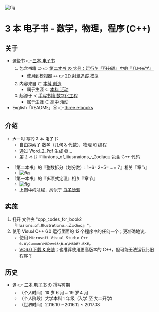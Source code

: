 <!-- ![fig](https://raw.githubusercontent.com/ChenZhu-Xie/3_books_with_cpp/master/img/book_3_cover.png "『第三本书』的『狭义相对论』相关『章节』") -->
![fig](https://gitee.com/ChenZhu-Xie/3_books_with_cpp/raw/master/img/book_3_cover.png "『第三本书』的『狭义相对论』相关『章节』")

# 3 本 电子书 - 数学，物理，程序 (C++)

## 关于
* 这些书 👉 [三本 电子书](https://gitee.com/ChenZhu-Xie/3_books_with_cpp)
    1. 包含书籍 ⊃ 👉 [第二本书 の 实例：运行在『积分球』中的『几何光学』](https://gitee.com/ChenZhu-Xie/geometric_optics_2_discrete_mathematics)
        * 使用到模拟器 ⊷ 👉 [2D 射線追蹤 模拟](https://gitee.com/ChenZhu-Xie/ray_optics__xcz)
    2. 内容来自 ⊂ [本科 创造](https://gitee.com/ChenZhu-Xie/undergraduate_activities/tree/master/06__3.1__Self_Creations)
        * 属于生涯 ⊂ [本科 活动](https://gitee.com/ChenZhu-Xie/undergraduate_activities)
    3. 起源于 ≺ [手写书籍 数字化工程](https://gitee.com/ChenZhu-Xie/senior-high-school_activities/tree/master/4__6.2__Books_digitalization_project__3.0_year)
        * 属于生涯 ⊂ [高中 活动](https://gitee.com/ChenZhu-Xie/senior-high-school_activities)
* English「README」ⓔ 👉 [three e-books](https://github.com/ChenZhu-Xie/3_books_with_cpp)

## 介绍
* 大一时 写的 3 本 电子书
    * 自由探索了 数学（几何 & 代数）、物理 和 编程
    * 通过 Word_2_Pdf 生成 :sweat_smile:...
    * 第 2 本书『Illusions_of_Illustrations_·_Zodiac』包含 C++ 代码

<!-- ![fig](https://raw.githubusercontent.com/ChenZhu-Xie/3_books_with_cpp/master/img/book_2-5.png "『第二本书』的『整数拆分（划分数）: 1+6= 2+5= ...= 7』相关『章节』") -->
* 『第二本书』的『整数拆分（划分数）: 1+6= 2+5= ...= 7』相关『章节』
    * ![fig](https://gitee.com/ChenZhu-Xie/3_books_with_cpp/raw/master/img/book_2-5.png "『第二本书』的『整数拆分（划分数）: 1+6= 2+5= ...= 7』相关『章节』")
* 『第一本书』的『多项式定理』相关『章节』
    * ![fig](https://gitee.com/ChenZhu-Xie/3_books_with_cpp/raw/master/img/book_2-4.png "『第一本书』的『多项式定理』相关『章节』")
    * 上图中的过程，类似于 [电子沙漏](https://www.bilibili.com/video/BV1yj411o7Hf)

## 实施
1. 打开 文件夹 "cpp_codes_for_book2『Illusions_of_Illustrations_·_Zodiac』"。
2. 使用 Visual C++ 6.0 运行里面的 12 个程序中的任何一个；更准确地说，
    * 使用 `Microsoft Visual Studio C++ 6.0\Common\MSDev98\Bin\MSDEV.EXE`。
    * [VC6.0 下载 & 安装](https://mp.weixin.qq.com/s/6YNbpj6RlCNh9zZd5K1wQA)；也推荐使用更高版本的 C++，但可能无法运行此旧程序？

## 历史
* 这 👉 [三本 电子书](https://gitee.com/ChenZhu-Xie/3_books_with_cpp) の 撰写时期
    * （个人时间）18 岁 6 月 ~ 19 岁 4 月
    * （个人阶段）大学本科 1 年级（入学 至 大二开学）
    * （世界时间）2016.10 ~ 2016.12 ~ 2017.08

<!-- ## 软件架构
软件架构说明


## 安装教程

1.  xxxx
2.  xxxx
3.  xxxx

## 使用说明

1.  xxxx
2.  xxxx
3.  xxxx

## 参与贡献

1.  Fork 本仓库
2.  新建 Feat_xxx 分支
3.  提交代码
4.  新建 Pull Request


## 特技

1.  使用 Readme\_XXX.md 来支持不同的语言，例如 Readme\_en.md, Readme\_zh.md
2.  Gitee 官方博客 [blog.gitee.com](https://blog.gitee.com)
3.  你可以 [https://gitee.com/explore](https://gitee.com/explore) 这个地址来了解 Gitee 上的优秀开源项目
4.  [GVP](https://gitee.com/gvp) 全称是 Gitee 最有价值开源项目，是综合评定出的优秀开源项目
5.  Gitee 官方提供的使用手册 [https://gitee.com/help](https://gitee.com/help)
6.  Gitee 封面人物是一档用来展示 Gitee 会员风采的栏目 [https://gitee.com/gitee-stars/](https://gitee.com/gitee-stars/) -->
